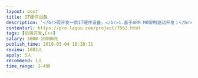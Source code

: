 ```yaml
---                
layout: post       
title: IT硬件设备           
description: '</br>需开发一款IT硬件设备，</br>1.基于ARM M0架构驱动开发；</br>2.蓝牙相关指令开发；</br>3.LCD屏显示开发；</br>4.相关SHA512等算法组合开发。</br>我们提供芯片</br>'     
contenturl: https://pro.lagou.com/project/7662.html      
tags: [后端开发,C++]            
salary: 5000-10000元          
publish_time: 2018-05-04 18:38:11         
review: 1683人                   
apply: 5人                   
recommend: 1人                   
time_range: 2-4周              
---                 
```

